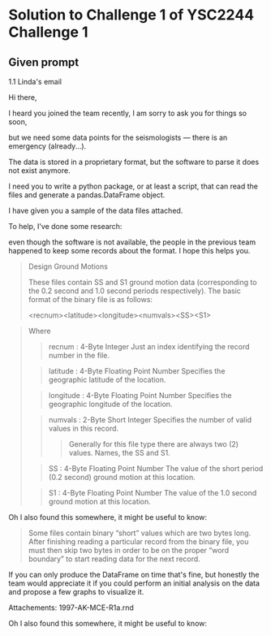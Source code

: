 # Solution to Challenge 1 of YSC2244 Challenge 1

## Given prompt

1.1  Linda's email

Hi there,

I heard you joined the team recently, I am sorry to ask you for things so soon,

but we need some data points for the seismologists — there is an emergency (already...).

The data is stored in a proprietary format, but the software to parse it does not exist anymore.

I need you to write a python package, or at least a script, that can read the files and generate a pandas.DataFrame object.

I have given you a sample of the data files attached.

To help, I've done some research:

even though the software is not available, the people in the previous team happened to keep some records about the format. I hope this helps you.

> Design Ground Motions
>
>These files contain SS and S1 ground motion data (corresponding to the 0.2 second and 1.0 second periods respectively). 
The basic format of the binary file is as follows:
>
>&lt;recnum&gt;&lt;latitude&gt;&lt;longitude&gt;&lt;numvals&gt;&lt;SS&gt;&lt;S1&gt;

>Where
>
>>recnum : 4-Byte Integer Just an index identifying the record number in the file.
>
>>latitude : 4-Byte Floating Point Number Specifies the geographic latitude of the location.
>
>>longitude : 4-Byte Floating Point Number Specifies the geographic longitude of the location.
>
>>numvals : 2-Byte Short Integer Specifies the number of valid values in this record.
>>>Generally for this file type there are always two (2) values. Names, the SS and S1.
>
>>SS : 4-Byte Floating Point Number The value of the short period (0.2 second) ground motion at this location.
>
>>S1 : 4-Byte Floating Point Number The value of the 1.0 second ground motion at this location.

Oh I also found this somewhere, it might be useful to know:

>Some files contain binary “short” values which are two bytes long. 
After finishing reading a particular record from the binary file, 
you must then skip two bytes in order to be on the proper “word boundary” to start reading data for the next record. 

If you can only produce the DataFrame on time that's fine, but honestly the team would appreciate it if you could perform an initial analysis on the data and propose a few graphs to visualize it.

Attachements: 1997-AK-MCE-R1a.rnd

Oh I also found this somewhere, it might be useful to know:
